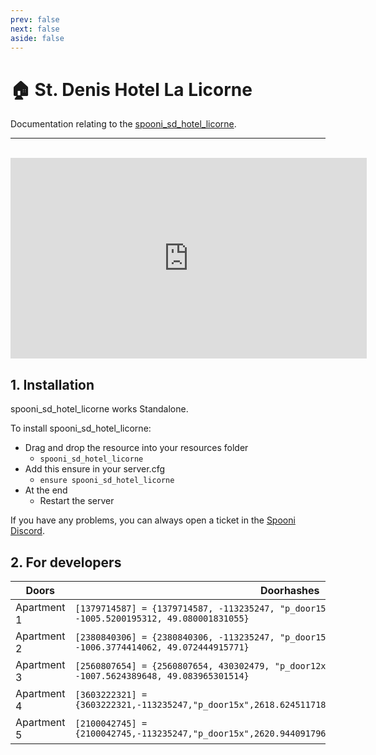 ```yaml
---
prev: false
next: false
aside: false
---
```


# 🏠 St. Denis Hotel La Licorne
Documentation relating to the [spooni_sd_hotel_licorne](https://spooni-mapping.tebex.io/package/6232523).

___
<br>
<iframe width="570" height="321" src="https://dunb17ur4ymx4.cloudfront.net/packages/images/0e1f99fbdbc41b448ad76673d59a82e84f6d7781.png" frameborder="0" allow="accelerometer; autoplay; clipboard-write; encrypted-media; gyroscope; picture-in-picture; web-share" allowfullscreen></iframe>

## 1. Installation
spooni_sd_hotel_licorne works Standalone.  

To install spooni_sd_hotel_licorne:
- Drag and drop the resource into your resources folder
  - `spooni_sd_hotel_licorne`
- Add this ensure in your server.cfg
  - `ensure spooni_sd_hotel_licorne`
- At the end
  - Restart the server

If you have any problems, you can always open a ticket in the [Spooni Discord](https://discord.gg/spooni).

## 2. For developers

| Doors                     | Doorhashes
|---------------------------|----------------------------------------------------------------------------------|
| Apartment 1               | `[1379714587] = {1379714587, -113235247, "p_door15x", 2616.306640625, -1005.5200195312, 49.080001831055}`
| Apartment 2               | `[2380840306] = {2380840306, -113235247, "p_door15x", 2621.4523925781, -1006.3774414062, 49.072444915771}`
| Apartment 3               | `[2560807654] = {2560807654, 430302479, "p_door12x", 2621.6594238281, -1007.5624389648, 49.083965301514}`
| Apartment 4               | `[3603222321] = {3603222321,-113235247,"p_door15x",2618.6245117188,-1009.4004516602,49.08406829834}`
| Apartment 5               | `[2100042745] = {2100042745,-113235247,"p_door15x",2620.9440917969,-1014.9393310547,49.072444915771}`